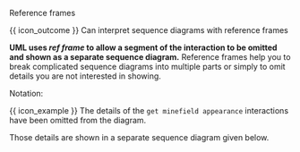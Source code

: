 <span id="title">Reference frames</span>

<span id="prereqs"></span>

<span id="outcomes">{{ icon_outcome }} Can interpret sequence diagrams with reference frames</span>

<div id="body">

**UML uses _ref frame_ to allow a segment of the interaction to be omitted and shown as a separate sequence diagram.** Reference frames help you to break complicated sequence diagrams into multiple parts or simply to omit details you are not interested in showing.

Notation:

<pic src="{{baseUrl}}/uml/sequenceDiagrams/referenceFrames/images/notation.png" height="100" />
<p/>

<box>

{{ icon_example }} The details of the `get minefield appearance` interactions have been omitted from the diagram.

<pic src="{{baseUrl}}/uml/sequenceDiagrams/referenceFrames/images/playerTextLogic.png" height="250" />
<p/>

Those details are shown in a separate sequence diagram given below.<br>
<pic src="{{baseUrl}}/uml/sequenceDiagrams/referenceFrames/images/textLogic.png" height="170" />
<p/>

</box>

</div>

<div id="extras">
</div>
